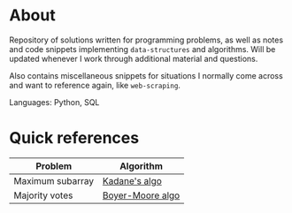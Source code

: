 # About

Repository of solutions written for programming problems, as well as notes and code snippets implementing `data-structures` and algorithms. Will be updated whenever I work through additional material and questions. 

Also contains miscellaneous snippets for situations I normally come across and want to reference again, like `web-scraping`.

Languages: Python, SQL

# Quick references

| Problem | Algorithm |
| -- | -- |
| Maximum subarray | [Kadane's algo](https://github.com/tze-min/challenge-solutions/blob/master/leetcode/0053-maxSubArray.py) |
| Majority votes | [Boyer-Moore algo](https://github.com/tze-min/challenge-solutions/blob/master/leetcode/0169-majorityElement.py) |
